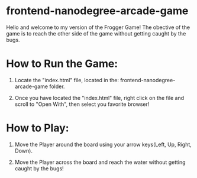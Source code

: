 frontend-nanodegree-arcade-game
===============================
Hello and welcome to my version of the Frogger Game! The obective of the game is to reach the other side of the game without getting caught by the bugs.

How to Run the Game:
====================

1) Locate the "index.html" file, located in the: frontend-nanodegree-arcade-game folder.

2) Once you have located the "index.html" file, right click on the file and scroll to "Open With", then select you favorite browser!

How to Play:
============

1) Move the Player around the board using your arrow keys(Left, Up, Right, Down).

2) Move the Player across the board and reach the water without getting caught by the bugs!
